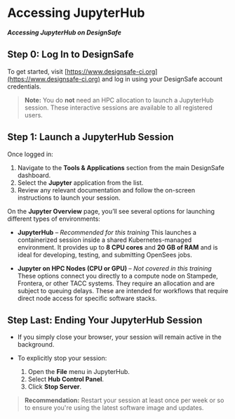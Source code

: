 # Accessing JupyterHub
***Accessing JupyterHub on DesignSafe***

## Step 0: Log In to DesignSafe

To get started, visit [https://www.designsafe-ci.org](https://www.designsafe-ci.org) and log in using your DesignSafe account credentials.

>  **Note:** You do **not** need an HPC allocation to launch a JupyterHub session. These interactive sessions are available to all registered users.

## Step 1: Launch a JupyterHub Session

Once logged in:

1. Navigate to the **Tools & Applications** section from the main DesignSafe dashboard.
2. Select the **Jupyter** application from the list.
3. Review any relevant documentation and follow the on-screen instructions to launch your session.

On the **Jupyter Overview** page, you’ll see several options for launching different types of environments:

* **JupyterHub** – *Recommended for this training*
  This launches a containerized session inside a shared Kubernetes-managed environment. It provides up to **8 CPU cores** and **20 GB of RAM** and is ideal for developing, testing, and submitting OpenSees jobs.

* **Jupyter on HPC Nodes (CPU or GPU)** – *Not covered in this training*
  These options connect you directly to a compute node on Stampede, Frontera, or other TACC systems. They require an allocation and are subject to queuing delays. These are intended for workflows that require direct node access for specific software stacks.

## Step Last: Ending Your JupyterHub Session

* If you simply close your browser, your session will remain active in the background.
* To explicitly stop your session:

  1. Open the **File** menu in JupyterHub.
  2. Select **Hub Control Panel**.
  3. Click **Stop Server**.

>  **Recommendation:** Restart your session at least once per week or so to ensure you're using the latest software image and updates.
